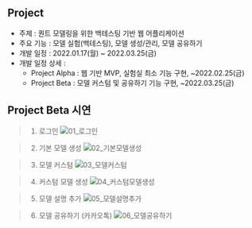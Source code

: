 ## Project
- 주제 : 퀀트 모델링을 위한 백테스팅 기반 웹 어플리케이션
- 주요 기능 : 모델 실험(백테스팅), 모델 생성/관리, 모델 공유하기
- 개발 일정 : 2022.01.17(월) ~ 2022.03.25(금)
- 개발 일정 상세 :
  - Project Alpha : 웹 기반 MVP, 실험실 최소 기능 구현, ~2022.02.25(금)
  - Project Beta : 모델 커스텀 및 공유하기 기능 구현, ~2022.03.25(금)

## Project Beta 시연

> 01. 로그인
![01_로그인](https://user-images.githubusercontent.com/49427979/161756605-c75949b0-bffa-4369-abbd-55393f82fe06.gif)

> 02. 기본 모델 생성
![02_기본모델생성](https://user-images.githubusercontent.com/49427979/161756644-16672858-eea0-4762-99f8-071d945cffbd.gif)

> 03. 모델 커스텀
![03_모델커스텀](https://user-images.githubusercontent.com/49427979/161756652-4151f3c9-ed28-4042-b0b4-e915aabfc441.gif)

> 04. 커스텀 모델 생성
![04_커스텀모델생성](https://user-images.githubusercontent.com/49427979/161756657-9eaecad0-7b11-4a80-b83e-f1796286a390.gif)

> 05. 모델 설명 추가
![05_모델설명추가](https://user-images.githubusercontent.com/49427979/161756665-7f695b67-cbb6-40c7-9b2c-f850434af1f6.gif)

> 06. 모델 공유하기 (카카오톡)
![06_모델공유하기](https://user-images.githubusercontent.com/49427979/161756681-d2b79ed1-2088-48f8-912e-8537cfe1ac00.gif)


